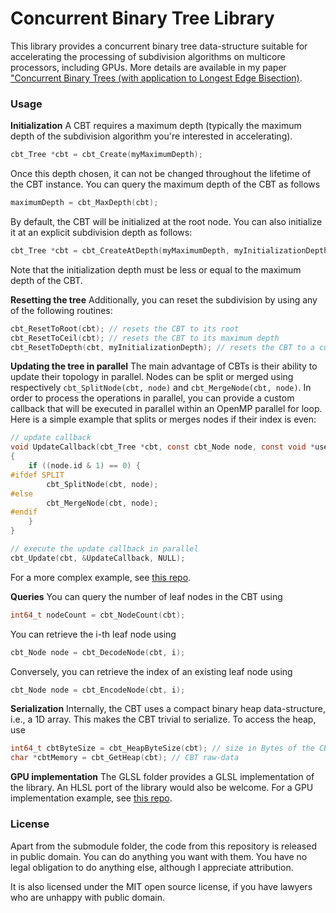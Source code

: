 # Concurrent Binary Tree Library

This library provides a concurrent binary tree data-structure suitable for accelerating the processing of subdivision algorithms on multicore processors, including GPUs. More details are available in my paper ["Concurrent Binary Trees (with application to Longest Edge Bisection)](https://onrendering.com/).

### Usage

**Initialization**
A CBT requires a maximum depth (typically the maximum depth of the subdivision algorithm you're interested in accelerating). 
```c
cbt_Tree *cbt = cbt_Create(myMaximumDepth);
```
Once this depth chosen, it can not be changed throughout the lifetime of the CBT instance. You can query the maximum depth of the CBT as follows
```c
maximumDepth = cbt_MaxDepth(cbt);
```
By default, the CBT will be initialized at the root node. You can also initialize it at an explicit subdivision depth as follows:
```c
cbt_Tree *cbt = cbt_CreateAtDepth(myMaximumDepth, myInitializationDepth);
```
Note that the initialization depth must be less or equal to the maximum depth of the CBT.

**Resetting the tree**
Additionally, you can reset the subdivision by using any of the following routines:
```c
cbt_ResetToRoot(cbt); // resets the CBT to its root
cbt_ResetToCeil(cbt); // resets the CBT to its maximum depth
cbt_ResetToDepth(cbt, myInitializationDepth); // resets the CBT to a custom depth
```

**Updating the tree in parallel**
The main advantage of CBTs is their ability to update their topology in parallel. Nodes can be split or merged using respectively `cbt_SplitNode(cbt, node)` and `cbt_MergeNode(cbt, node)`. In order to process the operations in parallel, you can provide a custom callback that will be executed in parallel within an OpenMP parallel for loop. Here is a simple example that splits or merges nodes if their index is even:
```c
// update callback
void UpdateCallback(cbt_Tree *cbt, const cbt_Node node, const void *userData)
{
    if ((node.id & 1) == 0) {
#ifdef SPLIT
        cbt_SplitNode(cbt, node);
#else
        cbt_MergeNode(cbt, node);
#endif        
    }
}

// execute the update callback in parallel
cbt_Update(cbt, &UpdateCallback, NULL);
```
For a more complex example, see [this repo](https://github.com/jdupuy/LongestEdgeBisection2D).

**Queries**
You can query the number of leaf nodes in the CBT using 
```c
int64_t nodeCount = cbt_NodeCount(cbt);
```
You can retrieve the i-th leaf node using 
```c
cbt_Node node = cbt_DecodeNode(cbt, i);
```
Conversely, you can retrieve the index of an existing leaf node using
```c
cbt_Node node = cbt_EncodeNode(cbt, i);
```


**Serialization**
Internally, the CBT uses a compact binary heap data-structure, i.e., a 1D array. This makes the CBT trivial to serialize. To access the heap, use 
```c
int64_t cbtByteSize = cbt_HeapByteSize(cbt); // size in Bytes of the CBT
char *cbtMemory = cbt_GetHeap(cbt); // CBT raw-data
```
 

**GPU implementation**
The GLSL folder provides a GLSL implementation of the library. An HLSL port of the library would also be welcome.
For a GPU implementation example, see [this repo](https://github.com/jdupuy/LongestEdgeBisection2D).


### License

Apart from the submodule folder, the code from this repository is released in public domain. You can do anything you want with them. You have no legal obligation to do anything else, although I appreciate attribution.

It is also licensed under the MIT open source license, if you have lawyers who are unhappy with public domain.

